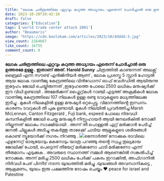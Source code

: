 ```yaml
---
title: "ലോക ചരിത്രത്തിലെ ഏറ്റവും കറുത്ത അധ്യായം ഏതെന്ന് ചോദിച്ചാൽ ഒരു ഉത്തരമേ ഉള്ളൂ, ഇതാണ് അത്"
date: 2023-10-20T10:42:10
draft: false
categories: ["Education"]
tags: ['world trade center attack 2001']
author: "Beaumaris"
image: "https://cdn.boolokam.com/articles/2023/10/ddddd-3.jpg"
view_count: 2164667
like_count: 16755
comment_count: 0
---
```


**ലോക ചരിത്രത്തിലെ ഏറ്റവും കറുത്ത അധ്യായം ഏതെന്ന് ചോദിച്ചാൽ ഒരു ഉത്തരമേ ഉള്ളൂ . ഇതാണ് അത്.** **Harold Sunny** ചിത്രത്തിൽ കാണുന്നത് അലക്സ് ബ്രൈലി എന്ന സൗണ്ട് എൻജിനീയർ ആണ് , ലോക പ്രശസ്ത 5 സ്റ്റാർ ഹോട്ടൽ ആയ ലോക വാണിജ്യ കേന്ദ്രത്തിലെ വിൻഡോസ് ഓഫ് വേൾഡിൽ ആയിരുന്നു ഇദ്ദേഹം ജോലി ചെയ്തിരുന്നത് ,ഇദ്ദേഹത്തെ പോലെ 2500 ലധികം മനുഷ്യർക്ക് ഈ വിധി ഉണ്ടായി . അമേരിക്കന് ഫ്ലൈറ്റ്കൾ റാഞ്ചി എടുത്ത് അക്രമികൾ ലോക വാണിജ്യ കേന്ദ്രത്തിലെ 107 നിലകൾ ഉള്ള രണ്ടു ടവറുകളുടെ മധ്യത്തിലേക്കു ഇടിച്ചു . മുകൾ നിലകളിൽ ഉള്ള മനുഷ്യർ ഒറ്റപ്പെട്ടു. വിമാനത്തിൻ്റെ ഇന്ധനം കാരണം ടവറുകൾ തീ പുക ഉണ്ടായി. മുകൾ നിലയിൽ പ്രവർത്തിച്ച Marsh McLennan, Canton Fitzgerald , Fuji bank, espeed പോലെ നിരവധി കമ്പനികളിൽ ജോലി ചെയ്ത മനുഷ്യർ നിസ്സഹായർ ആയി ജനലരികിൽ നോക്കി നില്കുന്നത് ലോകം സാക്ഷിയായി . അന്ന് തീ പൊള്ളൽ ഏറ്റ് മരിക്കാൻ പേടിച്ച് ജനൽ ചില്ലുകൾ അടിച്ചു തകർത്തു താഴേക്ക് ചാടിയ ആളുകളുടെ ശരീരങ്ങൾ കൊണ്ട് ന്യൂയോർക്ക് നഗരം നിറഞ്ഞു . ![](https://cdn.boolokam.com/articles/2023/10/ddqdd.jpg)ഒന്നോർത്ത് നോക്കുക രാവിലെ എഴുന്നേറ്റ് ഭാര്യയോടും മകനോടും യാത്ര പറഞ്ഞു തൻ്റെ സ്വപ്ന തുല്യമായ ജോലിക്ക് പോയി, പെട്ടെന്ന് തീയേറ്റ് മരിക്കണോ ചാടി മരിക്കണോ എന്ന് തീരുമാനം എടുക്കുക . അവരുടെ സ്ഥാനത്ത് നമ്മൾ ആണെങ്കിൽ സങ്കൽപിച്ച് നോക്കുക. അന്ന് മരിച്ച 2500 ലധികം പേർക്ക് പകരം ഇറാക്കിൽ, അഫ്ഗാനിൽ നിർവധി പേര് പിന്നീട് നടന്ന യുദ്ധത്തിൽ മരിച്ചു .യുദ്ധങ്ങൾ അവസാനികട്ടെ , ആക്രമണം, യുദ്ധം ഇരു പക്ഷത്തിനു ദോഷം ചെയ്യും ♥️ peace for israel and Palestine
